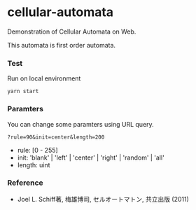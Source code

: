 # cellular-automata

Demonstration of Cellular Automata on Web.

This automata is first order automata.

### Test

Run on local environment
```
yarn start
```

### Paramters

You can change some paramters using URL query.

``?rule=90&init=center&length=200``

- rule: [0 - 255]
- init: 'blank' | 'left' | 'center' | 'right' | 'random' | 'all'
- length: uint


### Reference

- Joel L. Schiff著, 梅雄博司, セルオートマトン, 共立出版 (2011) 

